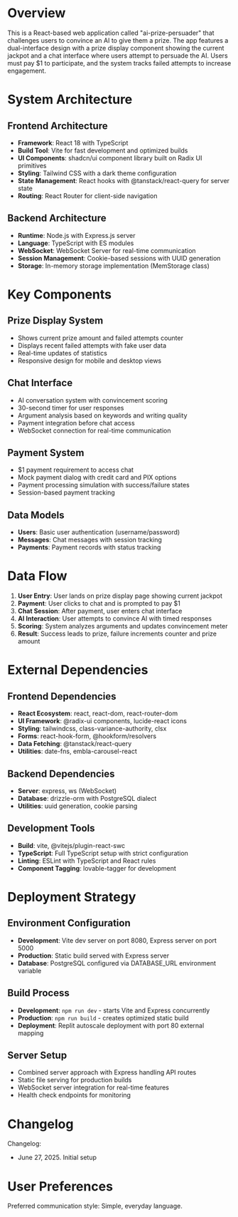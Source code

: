 # Overview

This is a React-based web application called "ai-prize-persuader" that challenges users to convince an AI to give them a prize. The app features a dual-interface design with a prize display component showing the current jackpot and a chat interface where users attempt to persuade the AI. Users must pay $1 to participate, and the system tracks failed attempts to increase engagement.

# System Architecture

## Frontend Architecture
- **Framework**: React 18 with TypeScript
- **Build Tool**: Vite for fast development and optimized builds
- **UI Components**: shadcn/ui component library built on Radix UI primitives
- **Styling**: Tailwind CSS with a dark theme configuration
- **State Management**: React hooks with @tanstack/react-query for server state
- **Routing**: React Router for client-side navigation

## Backend Architecture
- **Runtime**: Node.js with Express.js server
- **Language**: TypeScript with ES modules
- **WebSocket**: WebSocket Server for real-time communication
- **Session Management**: Cookie-based sessions with UUID generation
- **Storage**: In-memory storage implementation (MemStorage class)

# Key Components

## Prize Display System
- Shows current prize amount and failed attempts counter
- Displays recent failed attempts with fake user data
- Real-time updates of statistics
- Responsive design for mobile and desktop views

## Chat Interface
- AI conversation system with convincement scoring
- 30-second timer for user responses
- Argument analysis based on keywords and writing quality
- Payment integration before chat access
- WebSocket connection for real-time communication

## Payment System
- $1 payment requirement to access chat
- Mock payment dialog with credit card and PIX options
- Payment processing simulation with success/failure states
- Session-based payment tracking

## Data Models
- **Users**: Basic user authentication (username/password)
- **Messages**: Chat messages with session tracking
- **Payments**: Payment records with status tracking

# Data Flow

1. **User Entry**: User lands on prize display page showing current jackpot
2. **Payment**: User clicks to chat and is prompted to pay $1
3. **Chat Session**: After payment, user enters chat interface
4. **AI Interaction**: User attempts to convince AI with timed responses
5. **Scoring**: System analyzes arguments and updates convincement meter
6. **Result**: Success leads to prize, failure increments counter and prize amount

# External Dependencies

## Frontend Dependencies
- **React Ecosystem**: react, react-dom, react-router-dom
- **UI Framework**: @radix-ui components, lucide-react icons
- **Styling**: tailwindcss, class-variance-authority, clsx
- **Forms**: react-hook-form, @hookform/resolvers
- **Data Fetching**: @tanstack/react-query
- **Utilities**: date-fns, embla-carousel-react

## Backend Dependencies
- **Server**: express, ws (WebSocket)
- **Database**: drizzle-orm with PostgreSQL dialect
- **Utilities**: uuid generation, cookie parsing

## Development Tools
- **Build**: vite, @vitejs/plugin-react-swc
- **TypeScript**: Full TypeScript setup with strict configuration
- **Linting**: ESLint with TypeScript and React rules
- **Component Tagging**: lovable-tagger for development

# Deployment Strategy

## Environment Configuration
- **Development**: Vite dev server on port 8080, Express server on port 5000
- **Production**: Static build served with Express server
- **Database**: PostgreSQL configured via DATABASE_URL environment variable

## Build Process
- **Development**: `npm run dev` - starts Vite and Express concurrently
- **Production**: `npm run build` - creates optimized static build
- **Deployment**: Replit autoscale deployment with port 80 external mapping

## Server Setup
- Combined server approach with Express handling API routes
- Static file serving for production builds
- WebSocket server integration for real-time features
- Health check endpoints for monitoring

# Changelog

Changelog:
- June 27, 2025. Initial setup

# User Preferences

Preferred communication style: Simple, everyday language.